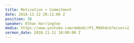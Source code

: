 ```yaml
---
title: Motivation + Commitment
date: 2018-11-12 20:11:00 Z
position: 38
speaker: Ethan Harrington
media: https://www.youtube.com/embed/rP1_M9Ah4cU?ecver=2
sermon_date: 2018-11-11 10:00:00 Z
---
```


